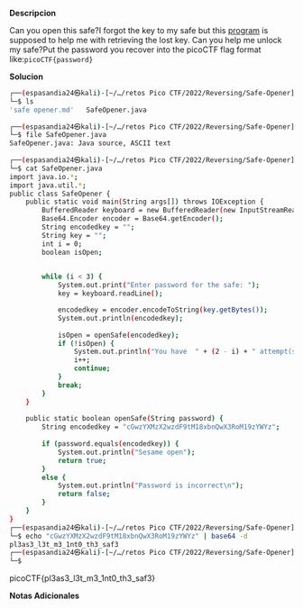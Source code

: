 **Descripcion**

Can you open this safe?I forgot the key to my safe but this [program](https://artifacts.picoctf.net/c/463/SafeOpener.java) is supposed to help me with retrieving the lost key. Can you help me unlock my safe?Put the password you recover into the picoCTF flag format like:`picoCTF{password}`

**Solucion**
```bash
┌──(espasandia24㉿kali)-[~/…/retos Pico CTF/2022/Reversing/Safe-Opener]
└─$ ls
'safe opener.md'   SafeOpener.java
                                                                                
┌──(espasandia24㉿kali)-[~/…/retos Pico CTF/2022/Reversing/Safe-Opener]
└─$ file SafeOpener.java 
SafeOpener.java: Java source, ASCII text
                                                                                
┌──(espasandia24㉿kali)-[~/…/retos Pico CTF/2022/Reversing/Safe-Opener]
└─$ cat SafeOpener.java 
import java.io.*;
import java.util.*;  
public class SafeOpener {
    public static void main(String args[]) throws IOException {
        BufferedReader keyboard = new BufferedReader(new InputStreamReader(System.in));
        Base64.Encoder encoder = Base64.getEncoder();
        String encodedkey = "";
        String key = "";
        int i = 0;
        boolean isOpen;
        

        while (i < 3) {
            System.out.print("Enter password for the safe: ");
            key = keyboard.readLine();

            encodedkey = encoder.encodeToString(key.getBytes());
            System.out.println(encodedkey);
              
            isOpen = openSafe(encodedkey);
            if (!isOpen) {
                System.out.println("You have  " + (2 - i) + " attempt(s) left");
                i++;
                continue;
            }
            break;
        }
    }
    
    public static boolean openSafe(String password) {
        String encodedkey = "cGwzYXMzX2wzdF9tM18xbnQwX3RoM19zYWYz";
        
        if (password.equals(encodedkey)) {
            System.out.println("Sesame open");
            return true;
        }
        else {
            System.out.println("Password is incorrect\n");
            return false;
        }
    }
}                                                                                
┌──(espasandia24㉿kali)-[~/…/retos Pico CTF/2022/Reversing/Safe-Opener]
└─$ echo "cGwzYXMzX2wzdF9tM18xbnQwX3RoM19zYWYz" | base64 -d
pl3as3_l3t_m3_1nt0_th3_saf3                                                                                
┌──(espasandia24㉿kali)-[~/…/retos Pico CTF/2022/Reversing/Safe-Opener]
└─$ 

```

picoCTF{pl3as3_l3t_m3_1nt0_th3_saf3}

**Notas Adicionales**